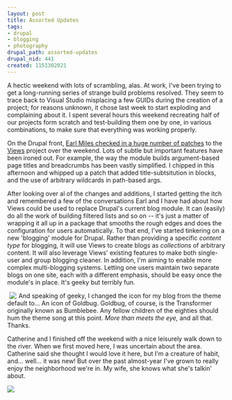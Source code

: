 ```yaml
--- 
layout: post
title: Assorted Updates
tags: 
- drupal
- blogging
- photography
drupal_path: assorted-updates
drupal_nid: 441
created: 1151302021
---
```

A hectic weekend with lots of scrambling, alas. At work, I've been trying to get a long-running series of strange build problems resolved. They seem to trace back to Visual Studio misplacing a few GUIDs during the creation of a project; for reasons unknown, it chose last week to start exploding and complaining about it. I spent several hours this weekend recreating half of our projects form scratch and test-building them one by one, in various combinations, to make sure that everything was working properly.

On the Drupal front, <a href="http://www.angrydonuts.com/views_very_close">Earl Miles checked in a huge number of patches</a> to the <a href="http://drupal.org/project/views">Views</a> project over the weekend. Lots of subtle but important features have been ironed out. For example, the way the module builds argument-based page titles and breadcrumbs has been vastly simplified. I chipped in this afternoon and whipped up a patch that added title-subtsitution in blocks, and the use of arbitrary wildcards in path-based args.

After looking over al of the changes and additions, I started getting the itch and remembered a few of the conversations Earl and I have had about how Views could be used to replace Drupal's current blog module. It can (easily) do all the work of building filtered lists and so on -- it's just a matter of wrapping it all up in a package that smooths the rough edges and does the configuration for users automatically. To that end, I've started tinkering on a new 'blogging' module for Drupal. Rather than providing a specific <i>content type</i> for blogging, it will use Views to create blogs as <i>collections</i> of arbitrary content. It will also leverage Views' existing features to make both single-user and group blogging cleaner. In addition, I'm aiming to enable more complex multi-blogging systems. Letting one users maintain two separate blogs on one site, each with a different emphasis, should be easy once the module's in place. It's geeky but terribly fun.

<img src="http://jeff.viapositiva.net/files/contented7_logo.png" align="left" hspace="5">And speaking of geeky, I changed the icon for my blog from the theme default to... An icon of Goldbug. Goldbug, of course, is the Transformer originally known as Bumblebee. Any fellow children of the eighties should hum the theme song at this point. <i>More than meets the eye,</i> and all that. Thanks.

Catherine and I finished off the weekend with a nice leisurely walk down to the river. When we first moved here, I was uncertain about the area. Catherine said she thought I would love it here, but I'm a creature of habit, and... well... it was new! But over the past almost-year I've grown to really enjoy the neighborhood we're in. My wife, she knows what she's talkin' about.

<img class="flickrsitckr_image" src="http://static.flickr.com/77/175007083_05de48e77c.jpg"/>
